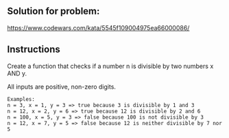 ## Solution for problem:

https://www.codewars.com/kata/5545f109004975ea66000086/

## Instructions

Create a function that checks if a number n is divisible by two numbers x AND y. 

All inputs are positive, non-zero digits.

```
Examples:
n = 3, x = 1, y = 3 => true because 3 is divisible by 1 and 3
n = 12, x = 2, y = 6 => true because 12 is divisible by 2 and 6
n = 100, x = 5, y = 3 => false because 100 is not divisible by 3
n = 12, x = 7, y = 5 => false because 12 is neither divisible by 7 nor 5
```